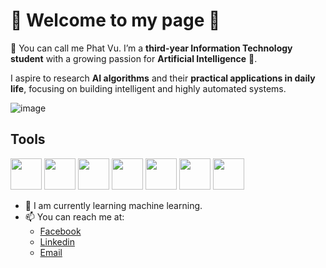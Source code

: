 # 👋 Welcome to my page 🥰
🐣 You can call me Phat Vu. I’m a **third-year Information Technology student** with a growing passion for **Artificial Intelligence** 🤖.

I aspire to research **AI algorithms** and their **practical applications in daily life**, focusing on building intelligent and highly automated systems.

![image](https://github.com/Pyetz/Pyetz/assets/146900526/18e128f4-7b42-470d-8976-5a92a3e66bf9)


## Tools

<p float="left">
  <img src="https://github.com/Pyetz/Pyetz/assets/146900526/f739496e-5b9e-4093-b0f7-88b474d2af90" width="50" />
  <img src="https://github.com/Pyetz/Pyetz/assets/146900526/9820dae0-515f-464c-962e-664524bf8224" width="50" />
  <img src="https://github.com/Pyetz/Pyetz/assets/146900526/18c20032-582f-4ef7-b43f-7e0568d2cc61" width="50" /> 
  <img src="https://github.com/Pyetz/Pyetz/assets/146900526/cd8047e1-1735-46bc-bf73-e7b6aaae5ed0" width="50" />
  <img src="https://github.com/user-attachments/assets/1292bb2f-64b9-42a3-8b22-f6bf41fc3b9d" width="50" />
  <img src="https://pbs.twimg.com/card_img/1855924315642081280/TADkVhWq?format=png&name=4096x4096" width="50" />

  
  <img src="https://github.com/Pyetz/Pyetz/assets/146900526/dd4bb250-2af7-408b-8662-d5f2258a000a" width="50" />
</p>

- 🌱 I am currently learning machine learning.
- 📫 You can reach me at:
  - [Facebook](https://www.facebook.com/hoangphat.vu.50/)
  - [Linkedin](https://www.linkedin.com/in/hoang-phat-vu-6998402b4/)
  - [Email](mailto:phatvucoder@gmail.com)

<!--
**Pyetz/Pyetz** is a ✨ _special_ ✨ repository because its `README.md` (this file) appears on your GitHub profile.

Here are some ideas to get you started:

- 🔭 I’m currently working on ...
- 🌱 I’m currently learning ...
- 👯 I’m looking to collaborate on ...
- 🤔 I’m looking for help with ...
- 💬 Ask me about ...
- 📫 How to reach me: ...
- 😄 Pronouns: ...
- ⚡ Fun fact: ...
-->
